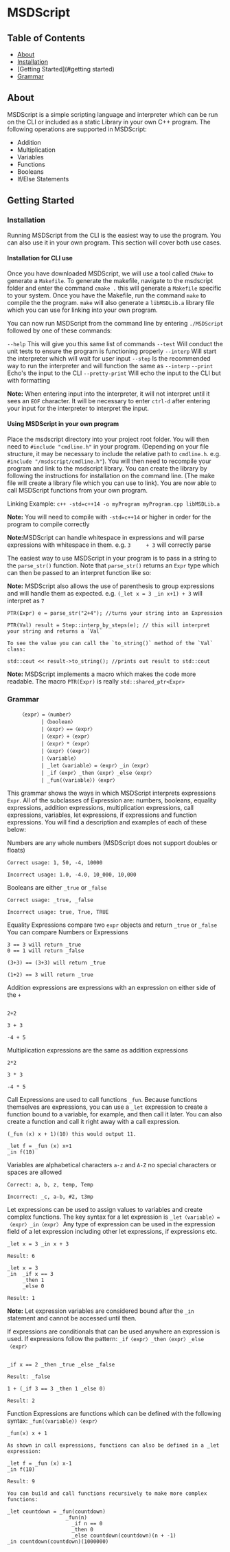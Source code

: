 # MSDScript

## Table of Contents
+ [About](#about)
+ [Installation](#installation)
+ [Getting Started](#getting started)
+ [Grammar](#grammar)

## About <a name = "about"></a>
MSDScript is a simple scripting language and interpreter which can be run on the CLI or included as a static Library in your own C++ program. The following operations are supported in MSDScript:

- Addition
- Multiplication
- Variables
- Functions
- Booleans
- If/Else Statements

## Getting Started <a name = "getting started"></a>

### Installation <a name = "installation"></a>

Running MSDScript from the CLI is the easiest way to use the program. You can also use it in your own program. This section will cover both use cases.

#### Installation for CLI use

Once you have downloaded MSDScript, we will use a tool called `CMake` to generate a `Makefile`. To generate the makefile, navigate to the msdscript folder and enter the command `cmake .` this will generate a `Makefile` specific to your system. Once you have the Makefile, run the command `make` to compile the the program. `make` will also generate a `libMSDLib.a` library file which you can use for linking into your own program.

You can now run MSDScript from the command line by entering `./MSDScript` followed by one of these commands:

`--help` This will give you this same list of commands
`--test` Will conduct the unit tests to ensure the program is functioning properly
`--interp` Will start the interpreter which will wait for user input
`--step` Is the recommended way to run the interpreter and will function the same as `--interp`
`--print` Echo's the input to the CLI
`--pretty-print` Will echo the input to the CLI but with formatting

<b>Note:</b> When entering input into the interpreter, it will not interpret until it sees an `EOF` character. It will be necessary to enter `ctrl-d` after entering your input for the interpreter to interpret the input.

#### Using MSDScript in your own program

Place the msdscript directory into your project root folder. You will then need to `#include "cmdline.h"` in your program. (Depending on your file structure, it may be necessary to include the relative path to `cmdline.h`. e.g. `#include "/msdscript/cmdline.h"`). You will then need to recompile your program and link to the msdscript library. You can create the library by following the instructions for installation on the command line. (The make file will create a library file which you can use to link). You are now able to call MSDScript functions from your own program.

Linking Example: `c++ -std=c++14 -o myProgram myProgram.cpp libMSDLib.a`

<b>Note:</b> You will need to compile with `-std=c++14` or higher in order for the program to compile correctly

<b> Note:</b>MSDScript can handle whitespace in expressions and will parse expressions with whitespace in them. e.g. `3     + 3` will correctly parse

The easiest way to use MSDScript in your program is to pass in a string to the `parse_str()` function. Note that `parse_str()` returns an `Expr` type which can then be passed to an interpret function like so:

<b>Note:</b> MSDScript also allows the use of parenthesis to group expressions and will handle them as expected. e.g. `(_let x = 3 _in x+1) + 3` will interpret as `7`

```
PTR(Expr) e = parse_str("2+4"); //turns your string into an Expression

PTR(Val) result = Step::interp_by_steps(e); // this will interpret your string and returns a `Val`

To see the value you can call the `to_string()` method of the `Val` class:

std::cout << result->to_string(); //prints out result to std::cout

```

<b>Note:</b> MSDScript implements a macro which makes the code more readable. The macro `PTR(Expr)` is really `std::shared_ptr<Expr>`

### Grammar <a name = "grammar"></a>
```
    〈expr〉=〈number〉
           |〈boolean〉
           |〈expr〉==〈expr〉
           |〈expr〉+〈expr〉
           |〈expr〉*〈expr〉
           |〈expr〉(〈expr〉)
           |〈variable〉
           | _let〈variable〉=〈expr〉_in〈expr〉
           | _if〈expr〉_then〈expr〉_else〈expr〉
           | _fun(〈variable〉)〈expr〉
```

This grammar shows the ways in which MSDScript interprets expressions `Expr`. All of the subclasses of Expression are: numbers, booleans, equality expressions, addition expressions, multiplication expressions, call expressions, variables, let expressions, if expressions and function expressions. You will find a description and examples of each of these below:

Numbers are any whole numbers (MSDScript does not support doubles or floats)

```
Correct usage: 1, 50, -4, 10000

Incorrect usage: 1.0, -4.0, 10_000, 10,000

```

Booleans are either `_true` or `_false`

```
Correct usage: _true, _false

Incorrect usage: true, True, TRUE

```

Equality Expressions compare two `expr` objects and return `_true` or `_false` You can compare Numbers or Expressions

```
3 == 3 will return _true
0 == 1 will return _false

(3+3) == (3+3) will return _true

(1+2) == 3 will return _true

```
Addition expressions are expressions with an expression on either side of the `+`

```

2+2

3 + 3

-4 + 5

```

Multiplication expressions are the same as addition expressions

```
2*2

3 * 3

-4 * 5

```

Call Expressions are used to call functions `_fun`. Because functions themselves are expressions, you can use a `_let` expression to create a function bound to a variable, for example, and then call it later. You can also create a function and call it right away with a call expression.

```
(_fun (x) x + 1)(10) this would output 11.

_let f = _fun (x) x+1
_in f(10)

```

Variables are alphabetical characters `a-z` and `A-Z` no special characters or spaces are allowed

```
Correct: a, b, z, temp, Temp

Incorrect: _c, a-b, #2, t3mp 

```

Let expressions can be used to assign values to variables and create complex functions. The key syntax for a let expression is `_let〈variable〉=〈expr〉_in〈expr〉` Any type of expression can be used in the expression field of a let expression including other let expressions, if expressions etc.

```
_let x = 3 _in x + 3

Result: 6

_let x = 3
_in  _if x == 3
     _then 1
     _else 0

Result: 1

```

<b>Note:</b> Let expression variables are considered bound after the `_in` statement and cannot be accessed until then.

If expressions are conditionals that can be used anywhere an expression is used. If expressions follow the pattern: `_if〈expr〉_then〈expr〉_else〈expr〉`

```

_if x == 2 _then _true _else _false

Result: _false

1 + (_if 3 == 3 _then 1 _else 0)

Result: 2

```

Function Expressions are functions which can be defined with the following syntax: `_fun(〈variable〉)〈expr〉`

```
_fun(x) x + 1

As shown in call expressions, functions can also be defined in a _let expression:

_let f = _fun (x) x-1
_in f(10)

Result: 9

You can build and call functions recursively to make more complex functions:

_let countdown = _fun(countdown)
                   _fun(n)
                     _if n == 0
                     _then 0
                     _else countdown(countdown)(n + -1)
_in countdown(countdown)(1000000)

```



